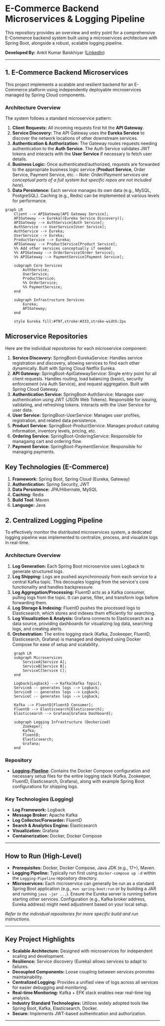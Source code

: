 # E-Commerce Backend Microservices & Logging Pipeline

This repository provides an overview and entry point for a comprehensive E-Commerce backend system built using a microservices architecture with Spring Boot, alongside a robust, scalable logging pipeline.

**Developed By:** Ankit Kumar Baiskhiyar ([LinkedIn](https://www.linkedin.com/in/baiskhiyar/))

---

## 1. E-Commerce Backend Microservices

This project implements a scalable and resilient backend for an E-Commerce platform using independently deployable microservices managed by Spring Cloud components.

### Architecture Overview

The system follows a standard microservice pattern:

1.  **Client Requests:** All incoming requests first hit the **API Gateway**.
2.  **Service Discovery:** The API Gateway uses the **Eureka Service** to discover the network locations of other downstream services.
3.  **Authentication & Authorization:** The Gateway routes requests needing authentication to the **Auth Service**. The Auth Service validates JWT tokens and interacts with the **User Service** if necessary to fetch user details.
4.  **Business Logic:** Once authenticated/authorized, requests are forwarded to the appropriate business logic service (**Product Service**, Order Service, Payment Service, etc. - *Note: Order/Payment services are conceptual parts of a full system but specific repos are not included here*).
5.  **Data Persistence:** Each service manages its own data (e.g., MySQL, PostgreSQL). Caching (e.g., Redis) can be implemented at various levels for performance.

```mermaid
graph LR
    Client --> APIGateway[API Gateway Service];
    APIGateway --> Eureka[(Eureka Service Discovery)];
    APIGateway --> AuthService[Auth Service];
    AuthService --> UserService[User Service];
    AuthService --> Eureka;
    UserService --> Eureka;
    ProductService --> Eureka;
    APIGateway --> ProductService[Product Service];
    %% Add other services conceptually if needed
    %% APIGateway --> OrderService[Order Service];
    %% APIGateway --> PaymentService[Payment Service];

    subgraph Core Services
        AuthService;
        UserService;
        ProductService;
        %% OrderService;
        %% PaymentService;
    end

    subgraph Infrastructure Services
        Eureka;
        APIGateway;
    end

    style Eureka fill:#f9f,stroke:#333,stroke-width:2px
```

## Microservice Repositories
Here are the individual repositories for each microservice component:

1. **Service Discovery:** SpringBoot-EurekaService: Handles service registration and discovery, allowing services to find each other dynamically. Built with Spring Cloud Netflix Eureka.
2. **API Gateway:** SpringBoot-ApiGatewayService: Single entry point for all client requests. Handles routing, load balancing (basic), security enforcement (via Auth Service), and request aggregation. Built with Spring Cloud Gateway.
3. **Authentication Service:** SpringBoot-AuthService: Manages user authentication using JWT (JSON Web Tokens). Responsible for issuing, validating, and refreshing tokens. Interacts with the User Service for user data.
4. **User Service:** SpringBoot-UserService: Manages user profiles, registration, and related data persistence.
5. **Product Service:** SpringBoot-ProductService: Manages product catalog information, inventory levels, pricing, etc.
6. **Ordering Service:** SpringBoot-OrderingService: Responsible for managaing cart and ordering flow.
7. **Payment Service:** SpringBoot-PaymentService: Responsible for managing payments.

## Key Technologies (E-Commerce)
1. **Framework:** Spring Boot, Spring Cloud (Eureka, Gateway)
2. **Authentication:** Spring Security, JWT
3. **Data Persistence:** JPA/Hibernate, MySQL
4. **Caching:** Redis
5. **Build Tool**: Maven
6. **Language:** Java

## 2. Centralized Logging Pipeline
To effectively monitor the distributed microservices system, a dedicated logging pipeline was implemented to centralize, process, and visualize logs in real-time.

### Architecture Overview
1. **Log Generation:** Each Spring Boot microservice uses Logback to generate structured logs.
2. **Log Shipping:** Logs are pushed asynchronously from each service to a central Kafka topic. This decouples logging from the service's core functionality and handles backpressure.
3. **Log Aggregation/Processing:** FluentD acts as a Kafka consumer, pulling logs from the topic. It can parse, filter, and transform logs before forwarding them.
4. **Log Storage & Indexing:** FluentD pushes the processed logs to Elasticsearch, which stores and indexes them efficiently for searching.
5. **Log Visualization & Analysis:** Grafana connects to Elasticsearch as a data source, providing dashboards for visualizing log data, searching logs, and creating alerts.
6. **Orchestration:** The entire logging stack (Kafka, Zookeeper, FluentD, Elasticsearch, Grafana) is managed and deployed using Docker Compose for ease of setup and scalability.

```mermaid
    graph LR
    subgraph Microservices
        ServiceA[Service A];
        ServiceB[Service B];
        ServiceC[Service C];
    end

    Logback{Logback} --> Kafka[Kafka Topic];
    ServiceA -- generates logs --> Logback;
    ServiceB -- generates logs --> Logback;
    ServiceC -- generates logs --> Logback;

    Kafka --> FluentD[FluentD Consumer];
    FluentD --> Elasticsearch[Elasticsearch];
    Elasticsearch --> Grafana[Grafana Dashboard];

    subgraph Logging Infrastructure (Dockerized)
        Zookeper;
        Kafka;
        FluentD;
        Elasticsearch;
        Grafana;
    end
```

### Repository

*   **[Logging-Pipeline](https://github.com/baiskhiyar/Logging-Pipeline)**: Contains the Docker Compose configuration and necessary setup files for the entire logging stack (Kafka, Zookeeper, FluentD, Elasticsearch, Grafana), along with example Spring Boot configurations for shipping logs.

### Key Technologies (Logging)

*   **Log Framework:** Logback
*   **Message Broker:** Apache Kafka
*   **Log Collector/Forwarder:** FluentD
*   **Search & Analytics Engine:** Elasticsearch
*   **Visualization:** Grafana
*   **Containerization:** Docker, Docker Compose

---

## How to Run (High-Level)

*   **Prerequisites:** Docker, Docker Compose, Java JDK (e.g., 17+), Maven.
*   **Logging Pipeline:** Typically run first using `docker-compose up -d` within the `Logging-Pipeline` repository directory.
*   **Microservices:** Each microservice can generally be run as a standard Spring Boot application (e.g., `mvn spring-boot:run` or by building a JAR and running `java -jar ...`). Ensure the Eureka server is running before starting other services. Configuration (e.g., Kafka broker address, Eureka address) might need adjustment based on your local setup.

*Refer to the individual repositories for more specific build and run instructions.*

---

## Key Project Highlights

*   **Scalable Architecture:** Designed with microservices for independent scaling and development.
*   **Resilience:** Service discovery (Eureka) allows services to adapt to failures.
*   **Decoupled Components:** Loose coupling between services promotes maintainability.
*   **Centralized Logging:** Provides a unified view of logs across all services for easier debugging and monitoring.
*   **Real-time Monitoring:** Kafka + EFK stack enables near real-time log analysis.
*   **Industry Standard Technologies:** Utilizes widely adopted tools like Spring Boot, Kafka, Elasticsearch, Docker.
*   **Secure:** Implements JWT-based authentication and authorization.

---
